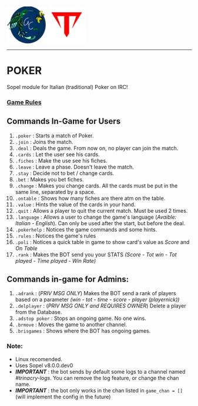 <img src="https://github.com/giovannetor/Trinacry/blob/main/perlogo_small.png" alt="perlogo" width="110" height="100"> <img src="https://github.com/giovannetor/Trinacry/blob/main/T_LOGO_WHITE.png" alt="TTT_logo_white" width="100" height="100">

---
# POKER
Sopel module for Italian (traditional) Poker on IRC! 

### [Game Rules](https://www.pagat.com/poker/variants/italian.html)

## Commands In-Game for Users
1. `.poker` : Starts a match of Poker. 
2. `.join` : Joins the match.
3. `.deal` : Deals the game. From now on, no player can join the match.
4. `.cards` : Let the user see his cards.
5. `.fiches` : Make the use see his fiches.
6. `.leave` : Leave a phase. Doesn't leave the match.
7. `.stay` : Decide not to bet / change cards.
8. `.bet` : Makes you bet fiches.
9. `.change` : Makes you change cards. All the cards must be put in the same line, separated by a space.
10. `.ontable` : Shows how many fiches are there atm on the table.
11. `.value` : Hints the value of the cards in your hand.
12. `.quit` : Allows a player to quit the current match. Must be used 2 times.
13. `.language` : Allows a user to change the game's language (*Avaible: Italian - English*). Can only be used after the start, but before the deal.
14. `.pokerhelp` : Notices the game commands and some hints.
15. `.rules` : Notices the game's rules 
16. `.poli` : Notices a quick table in game to show card's value as *Score* and *On Table*
17. `.rank` :  Makes the BOT send you your STATS  *(Score - Tot win - Tot played - Time played - Win Rate)*

## Commands in-game for Admins:
1. `.adrank` : (*PRIV MSG ONLY*) Makes the BOT send a rank of players based on a parameter *(win - tot - time - score - player (playernick))*
2. `.delplayer` : (*PRIV MSG ONLY and REQUIRES OWNER*) Delete a player from the Database.
3. `.adstop poker` : Stops an ongoing game. No one wins.
4. `.brmove` : Moves the game to another channel.
5. `.brisgames` : Shows where the BOT has ongoing games.

### Note:
- Linux recomended.
- Uses Sopel v8.0.0.dev0
- ***IMPORTANT*** : the bot sends by default some logs to a channel named *#trinacry-logs*. You can remove the log feature, or change the chan name.
- ***IMPORTANT*** : the bot only works in the chan listed in `game_chan = []` (will implement the config in the future)



